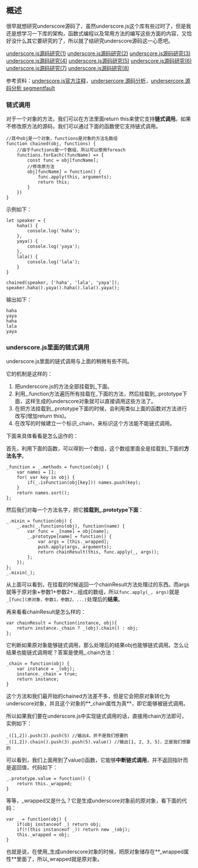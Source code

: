 ## 概述

很早就想研究underscore源码了，虽然underscore.js这个库有些过时了，但是我还是想学习一下库的架构，函数式编程以及常用方法的编写这些方面的内容，又恰好没什么其它要研究的了，所以就了结研究underscore源码这一心愿吧。

[underscore.js源码研究(1)](http://www.cnblogs.com/yangzhou33/p/8859331.html)
[underscore.js源码研究(2)](http://www.cnblogs.com/yangzhou33/p/8886992.html)
[underscore.js源码研究(3)](http://www.cnblogs.com/yangzhou33/p/8910945.html)
[underscore.js源码研究(4)](http://www.cnblogs.com/yangzhou33/p/8922700.html)
[underscore.js源码研究(5)](http://www.cnblogs.com/yangzhou33/p/8972394.html)
[underscore.js源码研究(6)](http://www.cnblogs.com/yangzhou33/p/8975205.html)
[underscore.js源码研究(7)](http://www.cnblogs.com/yangzhou33/p/8977090.html)
[underscore.js源码研究(8)](http://www.cnblogs.com/yangzhou33/p/8983245.html)

参考资料：[underscore.js官方注释](http://underscorejs.org/docs/underscore.html)，[undersercore 源码分析](https://yoyoyohamapi.gitbooks.io/undersercore-analysis/content/supply/%E9%9D%A2%E5%90%91%E5%AF%B9%E8%B1%A1%E9%A3%8E%E6%A0%BC%E7%9A%84%E6%94%AF%E6%8C%81.html)，[undersercore 源码分析 segmentfault](https://segmentfault.com/u/hanzichi/articles?page=2)

### 链式调用

对于一个对象的方法，我们可以在方法里面return this来使它支持**链式调用**。如果不修改原方法的源码，我们可以通过下面的函数使它支持链式调用。

```
//其中obj是一个对象，functions是对象的方法名数组
function chained(obj, functions) {
    //由于functions是一个数组，所以可以使用foreach
    functions.forEach((funcName) => {
        const func = obj[funcName];
        //修改原方法
        obj[funcName] = function() {
            func.apply(this, arguments);
            return this;
        }
    })
}
```

示例如下：

```
let speaker = {
    haha() {
        console.log('haha');
    },
    yaya() {
        console.log('yaya');
    },
    lala() {
        console.log('lala');
    }
}

chained(speaker, ['haha', 'lala', 'yaya']);
speaker.haha().yaya().haha().lala().yaya();
```

输出如下：

```
haha
yaya
haha
lala
yaya
```

### underscore.js里面的链式调用

underscore.js里面的链式调用与上面的稍微有些不同。

它的机制是这样的：
1. 把underscore.js的方法全部挂载到_下面。
2. 利用_.function方法遍历所有挂载在_下面的方法，然后挂载到_.prototype下面，这样生成的underscore对象就可以直接调用这些方法了。
3. 在把方法挂载到_.prototype下面的时候，会利用类似上面的函数对方法进行改写(增加return this)。
4. 在改写的时候建立一个标识_chain，来标识这个方法能不能链式调用。

下面来具体看看是怎么运作的：

首先，利用下面的函数，可以得到一个数组，这个数组里面全是挂载到_下面的**方法名字**。

```
_function = _.methods = function(obj) {
    var names = [];
    for( var key in obj) {
        if(_.isFunction(obj[key])) names.push(key);
    }
    return names.sort();
};
```

然后我们对每一个方法名字，把它**挂载到_.prototype下面**：

```
_.mixin = function(obj) {
    _.each(_.functions(obj), function(name) {
        var func = _[name] = obj[name];
        _.prototype[name] = function() {
            var args = [this._wrapped];
            push.apply(args, arguments);
            return chainResult(this, func.apply(_, args));
        };
    });
};
_.mixin(_);
```

从上面可以看到，在挂载的时候返回一个chainResult方法处理过的东西。而args就等于原对象+参数1+参数2+...组成的数组，所以```func.apply(_, args)```就是```_[func](原对象，参数1，参数2，...)```处理后的**结果**。

再来看看chainResult是怎么样的：

```
var chainResult = function(instance, obj){
    return instance._chain ? _(obj).chain() : obj;
};
```

它判断如果原对象能够链式调用，那么处理后的结果obj也能够链式调用。怎么让结果也能链式调用呢？答案是使用_.chain方法：

```
_chain = function(obj) {
    var instance = _(obj);
    instance._chain = true;
    return instance;
}
```

这个方法和我们最开始的chained方法差不多，但是它会把原对象转化为underscore对象，并且这个对象的**_chain属性为真**，即它能够被链式调用。

所以如果我们要在underscore.js中实现链式调用的话，直接用chain方法即可，实例如下：

```
_([1,2]).push(3).push(5) //输出4，并不是我们想要的
_([1,2]).chain().push(3).push(5).value() //输出[1, 2, 3, 5]，正是我们想要的
```

可以看到，我们上面用到了value()函数，它能够**中断链式调用**，并不返回指针而是返回值，代码如下：

```
_.prototype.value = function() {
    return this._wrapped;
}
```

等等，_wrapped又是什么？它是生成underscore对象前的原对象，看下面的代码：

```
var _ = function(obj) {
    if(obj instanceof _) return obj;
    if(!(this instanceof _)) return new _(obj);
    this._wrapped = obj;
}
```

也就是说，在使用_生成underscore对象的时候，把原对象储存在**_wrapped属性**里面了，所以_wrapped就是原对象。



